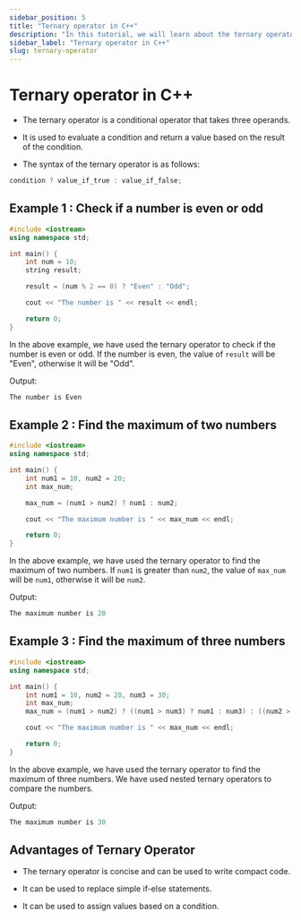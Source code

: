 ```yaml
---
sidebar_position: 5
title: "Ternary operator in C++"
description: "In this tutorial, we will learn about the ternary operator in C++ programming with the help of examples."
sidebar_label: "Ternary operator in C++"
slug: ternary-operator
---
```


# Ternary operator in C++

- The ternary operator is a conditional operator that takes three operands.

- It is used to evaluate a condition and return a value based on the result of the condition.

- The syntax of the ternary operator is as follows:

```cpp
condition ? value_if_true : value_if_false;
```
## Example 1 : Check if a number is even or odd

```cpp
#include <iostream>
using namespace std;

int main() {
    int num = 10;
    string result;

    result = (num % 2 == 0) ? "Even" : "Odd";

    cout << "The number is " << result << endl;

    return 0;
}
```

In the above example, we have used the ternary operator to check if the number is even or odd. If the number is even, the value of `result` will be "Even", otherwise it will be "Odd".

Output:

```cpp
The number is Even
```

## Example 2 : Find the maximum of two numbers

```cpp
#include <iostream>
using namespace std;

int main() {
    int num1 = 10, num2 = 20;
    int max_num;

    max_num = (num1 > num2) ? num1 : num2;

    cout << "The maximum number is " << max_num << endl;

    return 0;
}
```

In the above example, we have used the ternary operator to find the maximum of two numbers. If `num1` is greater than `num2`, the value of `max_num` will be `num1`, otherwise it will be `num2`.

Output:

```cpp
The maximum number is 20
```

## Example 3 : Find the maximum of three numbers

```cpp
#include <iostream>
using namespace std;

int main() {
    int num1 = 10, num2 = 20, num3 = 30;
    int max_num;
    max_num = (num1 > num2) ? ((num1 > num3) ? num1 : num3) : ((num2 > num3) ? num2 : num3);

    cout << "The maximum number is " << max_num << endl;

    return 0;
}
```

In the above example, we have used the ternary operator to find the maximum of three numbers. We have used nested ternary operators to compare the numbers.

Output:

```cpp
The maximum number is 30
```

## Advantages of Ternary Operator

- The ternary operator is concise and can be used to write compact code.

- It can be used to replace simple if-else statements.

- It can be used to assign values based on a condition.





